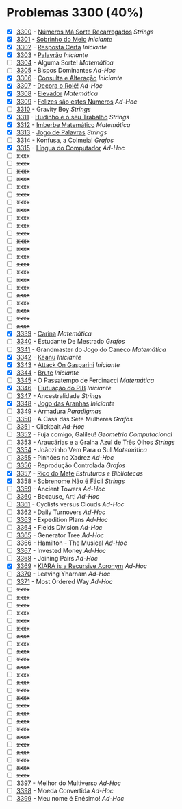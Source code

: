 # Problemas 3300 (40%)

- [x]  [3300](https://www.beecrowd.com.br/judge/pt/problems/view/3300) - [Números Má Sorte Recarregados](https://github.com/potigol/beecrowd/blob/master/src/3300/3300.poti) *Strings*
- [x]  [3301](https://www.beecrowd.com.br/judge/pt/problems/view/3301) - [Sobrinho do Meio](https://github.com/potigol/beecrowd/blob/master/src/3300/3301.poti) *Iniciante*
- [x]  [3302](https://www.beecrowd.com.br/judge/pt/problems/view/3302) - [Resposta Certa](https://github.com/potigol/beecrowd/blob/master/src/3300/3302.poti) *Iniciante*
- [x]  [3303](https://www.beecrowd.com.br/judge/pt/problems/view/3303) - [Palavrão](https://github.com/potigol/beecrowd/blob/master/src/3300/3303.poti) *Iniciante*
- [ ]  [3304](https://www.beecrowd.com.br/judge/pt/problems/view/3304) - Alguma Sorte! *Matemática*
- [ ]  [3305](https://www.beecrowd.com.br/judge/pt/problems/view/3305) - Bispos Dominantes *Ad-Hoc*
- [x]  [3306](https://www.beecrowd.com.br/judge/pt/problems/view/3306) - [Consulta e Alteração](https://github.com/potigol/beecrowd/blob/master/src/3300/3306.poti) *Iniciante*
- [x]  [3307](https://www.beecrowd.com.br/judge/pt/problems/view/3307) - [Decora o Rolê!](https://github.com/potigol/beecrowd/blob/master/src/3300/3307.poti) *Ad-Hoc*
- [x]  [3308](https://www.beecrowd.com.br/judge/pt/problems/view/3308) - [Elevador](https://github.com/potigol/beecrowd/blob/master/src/3300/3308.poti) *Matemática*
- [x]  [3309](https://www.beecrowd.com.br/judge/pt/problems/view/3309) - [Felizes são estes Números](https://github.com/potigol/beecrowd/blob/master/src/3300/3309.poti) *Ad-Hoc*
- [ ]  [3310](https://www.beecrowd.com.br/judge/pt/problems/view/3310) - Gravity Boy *Strings*
- [x]  [3311](https://www.beecrowd.com.br/judge/pt/problems/view/3311) - [Hudinho e o seu Trabalho](https://github.com/potigol/beecrowd/blob/master/src/3300/3311.poti) *Strings*
- [x]  [3312](https://www.beecrowd.com.br/judge/pt/problems/view/3312) - [Imberbe Matemático](https://github.com/potigol/beecrowd/blob/master/src/3300/3312.poti) *Matemática*
- [x]  [3313](https://www.beecrowd.com.br/judge/pt/problems/view/3313) - [Jogo de Palavras](https://github.com/potigol/beecrowd/blob/master/src/3300/3313.poti) *Strings*
- [ ]  [3314](https://www.beecrowd.com.br/judge/pt/problems/view/3314) - Konfusa, a Colmeia! *Grafos*
- [x]  [3315](https://www.beecrowd.com.br/judge/pt/problems/view/3315) - [Língua do Computador](https://github.com/potigol/beecrowd/blob/master/src/3300/3315.poti) *Ad-Hoc*
- [ ] ~~xxxx~~
- [ ] ~~xxxx~~
- [ ] ~~xxxx~~
- [ ] ~~xxxx~~
- [ ] ~~xxxx~~
- [ ] ~~xxxx~~
- [ ] ~~xxxx~~
- [ ] ~~xxxx~~
- [ ] ~~xxxx~~
- [ ] ~~xxxx~~
- [ ] ~~xxxx~~
- [ ] ~~xxxx~~
- [ ] ~~xxxx~~
- [ ] ~~xxxx~~
- [ ] ~~xxxx~~
- [ ] ~~xxxx~~
- [ ] ~~xxxx~~
- [ ] ~~xxxx~~
- [ ] ~~xxxx~~
- [ ] ~~xxxx~~
- [ ] ~~xxxx~~
- [ ] ~~xxxx~~
- [ ] ~~xxxx~~
- [x]  [3339](https://www.beecrowd.com.br/judge/pt/problems/view/3339) - [Carina](https://github.com/potigol/beecrowd/blob/master/src/3300/3339.poti) *Matemática*
- [ ]  [3340](https://www.beecrowd.com.br/judge/pt/problems/view/3340) - Estudante De Mestrado *Grafos*
- [ ]  [3341](https://www.beecrowd.com.br/judge/pt/problems/view/3341) - Grandmaster do Jogo do Caneco *Matemática*
- [x]  [3342](https://www.beecrowd.com.br/judge/pt/problems/view/3342) - [Keanu](https://github.com/potigol/beecrowd/blob/master/src/3300/3342.poti) *Iniciante*
- [x]  [3343](https://www.beecrowd.com.br/judge/pt/problems/view/3343) - [Attack On Gasparini](https://github.com/potigol/beecrowd/blob/master/src/3300/3343.poti) *Iniciante*
- [x]  [3344](https://www.beecrowd.com.br/judge/pt/problems/view/3344) - [Brute](https://github.com/potigol/beecrowd/blob/master/src/3300/3344.poti) *Iniciante*
- [ ]  [3345](https://www.beecrowd.com.br/judge/pt/problems/view/3345) - O Passatempo de Ferdinacci *Matemática*
- [x]  [3346](https://www.beecrowd.com.br/judge/pt/problems/view/3346) - [Flutuação do PIB](https://github.com/potigol/beecrowd/blob/master/src/3300/3346.poti) *Iniciante*
- [ ]  [3347](https://www.beecrowd.com.br/judge/pt/problems/view/3347) - Ancestralidade *Strings*
- [x]  [3348](https://www.beecrowd.com.br/judge/pt/problems/view/3348) - [Jogo das Aranhas](https://github.com/potigol/beecrowd/blob/master/src/3300/3348.poti) *Iniciante*
- [ ]  [3349](https://www.beecrowd.com.br/judge/pt/problems/view/3349) - Armadura *Paradigmas*
- [ ]  [3350](https://www.beecrowd.com.br/judge/pt/problems/view/3350) - A Casa das Sete Mulheres *Grafos*
- [ ]  [3351](https://www.beecrowd.com.br/judge/pt/problems/view/3351) - Clickbait *Ad-Hoc*
- [ ]  [3352](https://www.beecrowd.com.br/judge/pt/problems/view/3352) - Fuja comigo, Galileu! *Geometria Computacional*
- [ ]  [3353](https://www.beecrowd.com.br/judge/pt/problems/view/3353) - Araucárias e a Gralha Azul de Três Olhos *Strings*
- [ ]  [3354](https://www.beecrowd.com.br/judge/pt/problems/view/3354) - Joãozinho Vem Para o Sul *Matemática*
- [ ]  [3355](https://www.beecrowd.com.br/judge/pt/problems/view/3355) - Pinhões no Xadrez *Ad-Hoc*
- [ ]  [3356](https://www.beecrowd.com.br/judge/pt/problems/view/3356) - Reprodução Controlada *Grafos*
- [x]  [3357](https://www.beecrowd.com.br/judge/pt/problems/view/3357) - [Rico do Mate](https://github.com/potigol/beecrowd/blob/master/src/3300/3357.poti) *Estruturas e Bibliotecas*
- [x]  [3358](https://www.beecrowd.com.br/judge/pt/problems/view/3358) - [Sobrenome Não é Fácil](https://github.com/potigol/beecrowd/blob/master/src/3300/3358.poti) *Strings*
- [ ]  [3359](https://www.beecrowd.com.br/judge/pt/problems/view/3359) - Ancient Towers *Ad-Hoc*
- [ ]  [3360](https://www.beecrowd.com.br/judge/pt/problems/view/3360) - Because, Art! *Ad-Hoc*
- [ ]  [3361](https://www.beecrowd.com.br/judge/pt/problems/view/3361) - Cyclists versus Clouds *Ad-Hoc*
- [ ]  [3362](https://www.beecrowd.com.br/judge/pt/problems/view/3362) - Daily Turnovers *Ad-Hoc*
- [ ]  [3363](https://www.beecrowd.com.br/judge/pt/problems/view/3363) - Expedition Plans *Ad-Hoc*
- [ ]  [3364](https://www.beecrowd.com.br/judge/pt/problems/view/3364) - Fields Division *Ad-Hoc*
- [ ]  [3365](https://www.beecrowd.com.br/judge/pt/problems/view/3365) - Generator Tree *Ad-Hoc*
- [ ]  [3366](https://www.beecrowd.com.br/judge/pt/problems/view/3366) - Hamilton - The Musical *Ad-Hoc*
- [ ]  [3367](https://www.beecrowd.com.br/judge/pt/problems/view/3367) - Invested Money *Ad-Hoc*
- [ ]  [3368](https://www.beecrowd.com.br/judge/pt/problems/view/3368) - Joining Pairs *Ad-Hoc*
- [x]  [3369](https://www.beecrowd.com.br/judge/pt/problems/view/3369) - [KIARA is a Recursive Acronym](https://github.com/potigol/beecrowd/blob/master/src/3300/3369.poti) *Ad-Hoc*
- [ ]  [3370](https://www.beecrowd.com.br/judge/pt/problems/view/3370) - Leaving Yharnam *Ad-Hoc*
- [ ]  [3371](https://www.beecrowd.com.br/judge/pt/problems/view/3371) - Most Ordered Way *Ad-Hoc*
- [ ] ~~xxxx~~
- [ ] ~~xxxx~~
- [ ] ~~xxxx~~
- [ ] ~~xxxx~~
- [ ] ~~xxxx~~
- [ ] ~~xxxx~~
- [ ] ~~xxxx~~
- [ ] ~~xxxx~~
- [ ] ~~xxxx~~
- [ ] ~~xxxx~~
- [ ] ~~xxxx~~
- [ ] ~~xxxx~~
- [ ] ~~xxxx~~
- [ ] ~~xxxx~~
- [ ] ~~xxxx~~
- [ ] ~~xxxx~~
- [ ] ~~xxxx~~
- [ ] ~~xxxx~~
- [ ] ~~xxxx~~
- [ ] ~~xxxx~~
- [ ] ~~xxxx~~
- [ ] ~~xxxx~~
- [ ] ~~xxxx~~
- [ ] ~~xxxx~~
- [ ] ~~xxxx~~
- [ ]  [3397](https://www.beecrowd.com.br/judge/pt/problems/view/3397) - Melhor do Multiverso *Ad-Hoc*
- [ ]  [3398](https://www.beecrowd.com.br/judge/pt/problems/view/3398) - Moeda Convertida *Ad-Hoc*
- [ ]  [3399](https://www.beecrowd.com.br/judge/pt/problems/view/3399) - Meu nome é Enésimo! *Ad-Hoc*